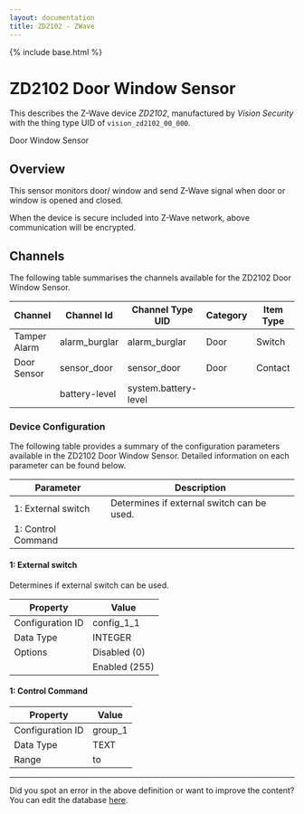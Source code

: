 ```yaml
---
layout: documentation
title: ZD2102 - ZWave
---
```


{% include base.html %}

# ZD2102 Door Window Sensor

This describes the Z-Wave device *ZD2102*, manufactured by *Vision Security* with the thing type UID of ```vision_zd2102_00_000```. 

Door Window Sensor  


## Overview 

This sensor monitors door/ window and send Z-Wave signal when door or window is opened and closed.

When the device is secure included into Z-Wave network, above communication will be encrypted.


## Channels
The following table summarises the channels available for the ZD2102 Door Window Sensor.

| Channel | Channel Id | Channel Type UID | Category | Item Type |
|---------|------------|------------------|----------|-----------|
| Tamper Alarm | alarm_burglar | alarm_burglar | Door | Switch |
| Door Sensor | sensor_door | sensor_door | Door | Contact |
|  | battery-level | system.battery-level |  |  |


### Device Configuration
The following table provides a summary of the configuration parameters available in the ZD2102 Door Window Sensor.
Detailed information on each parameter can be found below.

| Parameter   | Description |
|-------------|-------------|
| 1: External switch | Determines if external switch can be used. |
| 1: Control Command |  |


#### 1: External switch

Determines if external switch can be used.


| Property         | Value    |
|------------------|----------|
| Configuration ID | config_1_1 |
| Data Type        | INTEGER || Default Value | 0 |
| Options | Disabled (0) |
|  | Enabled (255) |


#### 1: Control Command


| Property         | Value    |
|------------------|----------|
| Configuration ID | group_1 |
| Data Type        | TEXT |
| Range |  to  |


---

Did you spot an error in the above definition or want to improve the content?
You can edit the database [here](http://www.cd-jackson.com/index.php/zwave/zwave-device-database/zwave-device-list/devicesummary/105).
